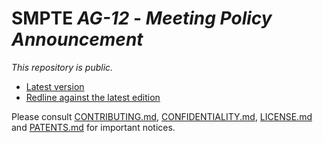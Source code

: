 # SMPTE _AG-12_ - _Meeting Policy Announcement_

_This repository is *public*._

* [Latest version](https://doc.smpte-doc.org/ag-12/main/)
* [Redline against the latest edition](https://doc.smpte-doc.org/ag-12/main/pub-rl.html)

Please consult [CONTRIBUTING.md](./CONTRIBUTING.md), [CONFIDENTIALITY.md](./CONFIDENTIALITY.md), [LICENSE.md](./LICENSE.md) and
[PATENTS.md](./PATENTS.md) for important notices.